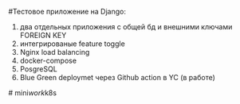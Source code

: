 #Тестовое приложение на Django:
1. два отдельных приложения с общей бд и внешними ключами FOREIGN KEY
2. интегрированые feature toggle
3. Nginx load balancing
4. docker-compose
5. PosgreSQL
6. Blue Green deploymet через Github action в YC (в работе) 
 
#   m i n i _ w o r k _ k 8 s  
 